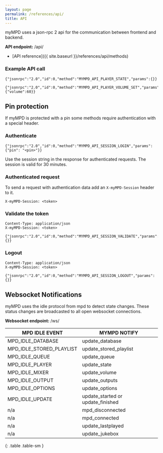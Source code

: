 ```yaml
---
layout: page
permalink: /references/api/
title: API
---
```


myMPD uses a json-rpc 2 api for the communication between frontend and backend.

**API endpoint:** /api/

- [API reference]({{ site.baseurl }}/references/api/methods)

### Example API call

```
{"jsonrpc":"2.0","id":0,"method":"MYMPD_API_PLAYER_STATE","params":{}}
```

```
{"jsonrpc":"2.0","id":0,"method":"MYMPD_API_PLAYER_VOLUME_SET","params":{"volume":60}}
```

## Pin protection

If myMPD is protected with a pin some methods require authentication with a special header.

### Authenticate

```
{"jsonrpc":"2.0","id":0,"method":"MYMPD_API_SESSION_LOGIN","params":{"pin": "<pin>"}}
```

Use the session string in the response for authenticated requests. The session is valid for 30 minutes.

### Authenticated request

To send a request with authentication data add an `X-myMPD-Session` header to it.

```
X-myMPD-Session: <token>
```

### Validate the token

```
Content-Type: application/json
X-myMPD-Session: <token>

{"jsonrpc":"2.0","id":0,"method":"MYMPD_API_SESSION_VALIDATE","params":{}}
```

### Logout

```
Content-Type: application/json
X-myMPD-Session: <token>

{"jsonrpc":"2.0","id":0,"method":"MYMPD_API_SESSION_LOGOUT","params":{}}
```

## Websocket Notifications

myMPD uses the idle protocol from mpd to detect state changes. These status changes are broadcasted to all open websocket connections.

**Websocket endpoint:** /ws/

| MPD IDLE EVENT | MYMPD NOTIFY |
|----------------|--------------|
| MPD_IDLE_DATABASE | update_database |
| MPD_IDLE_STORED_PLAYLIST | update_stored_playlist |
| MPD_IDLE_QUEUE | update_queue |
| MPD_IDLE_PLAYER | update_state |
| MPD_IDLE_MIXER | update_volume |
| MPD_IDLE_OUTPUT | update_outputs |
| MPD_IDLE_OPTIONS | update_options |
| MPD_IDLE_UPDATE | update_started or update_finished |
| n/a | mpd_disconnected |
| n/a | mpd_connected |
| n/a | update_lastplayed |
| n/a | update_jukebox |
{: .table .table-sm }

